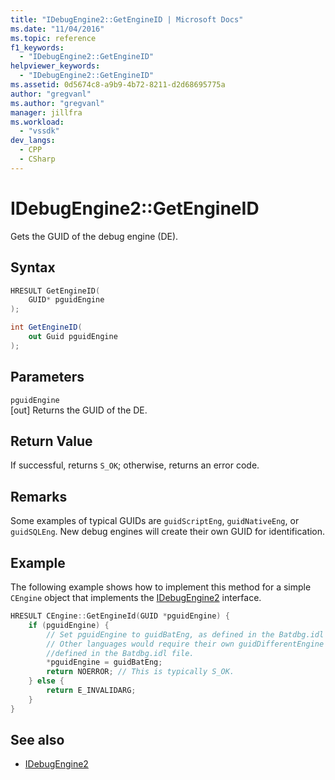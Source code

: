 ```yaml
---
title: "IDebugEngine2::GetEngineID | Microsoft Docs"
ms.date: "11/04/2016"
ms.topic: reference
f1_keywords:
  - "IDebugEngine2::GetEngineID"
helpviewer_keywords:
  - "IDebugEngine2::GetEngineID"
ms.assetid: 0d5674c8-a9b9-4b72-8211-d2d68695775a
author: "gregvanl"
ms.author: "gregvanl"
manager: jillfra
ms.workload:
  - "vssdk"
dev_langs:
  - CPP
  - CSharp
---
```

# IDebugEngine2::GetEngineID
Gets the GUID of the debug engine (DE).

## Syntax

```cpp
HRESULT GetEngineID(
    GUID* pguidEngine
);
```

```csharp
int GetEngineID(
    out Guid pguidEngine
);
```

## Parameters
`pguidEngine`\
[out] Returns the GUID of the DE.

## Return Value
If successful, returns `S_OK`; otherwise, returns an error code.

## Remarks
Some examples of typical GUIDs are `guidScriptEng`, `guidNativeEng`, or `guidSQLEng`. New debug engines will create their own GUID for identification.

## Example
The following example shows how to implement this method for a simple `CEngine` object that implements the [IDebugEngine2](../../../extensibility/debugger/reference/idebugengine2.md) interface.

```cpp
HRESULT CEngine::GetEngineId(GUID *pguidEngine) {
    if (pguidEngine) {
        // Set pguidEngine to guidBatEng, as defined in the Batdbg.idl file.
        // Other languages would require their own guidDifferentEngine to be
        //defined in the Batdbg.idl file.
        *pguidEngine = guidBatEng;
        return NOERROR; // This is typically S_OK.
    } else {
        return E_INVALIDARG;
    }
}
```

## See also
- [IDebugEngine2](../../../extensibility/debugger/reference/idebugengine2.md)
